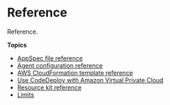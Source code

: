 # Reference<a name="reference"></a>

Reference\.

**Topics**
+ [AppSpec file reference](reference-appspec-file.md)
+ [Agent configuration reference](reference-agent-configuration.md)
+ [AWS CloudFormation template reference](reference-cloudformation-templates.md)
+ [Use CodeDeploy with Amazon Virtual Private Cloud](vpc-endpoints.md)
+ [Resource kit reference](resource-kit.md)
+ [Limits](limits.md)